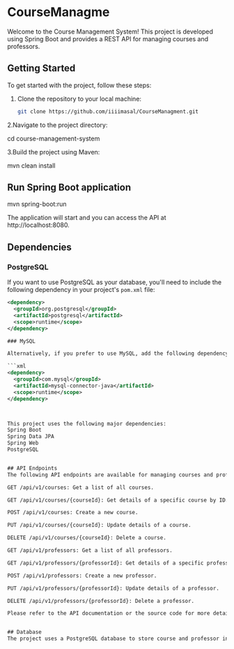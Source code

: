 # CourseManagme


Welcome to the Course Management System! This project is developed using Spring Boot and provides a REST API for managing courses and professors.

## Getting Started

To get started with the project, follow these steps:

1. Clone the repository to your local machine:

   ```sh
   git clone https://github.com/iiiimasal/CourseManagment.git

   
2.Navigate to the project directory:

cd course-management-system

3.Build the project using Maven:

mvn clean install

## Run Spring Boot application

mvn spring-boot:run

The application will start and you can access the API at http://localhost:8080.

## Dependencies

### PostgreSQL

If you want to use PostgreSQL as your database, you'll need to include the following dependency in your project's `pom.xml` file:

```xml
<dependency>
  <groupId>org.postgresql</groupId>
  <artifactId>postgresql</artifactId>
  <scope>runtime</scope>
</dependency>

### MySQL

Alternatively, if you prefer to use MySQL, add the following dependency to your project's `pom.xml` file:

```xml
<dependency>
  <groupId>com.mysql</groupId>
  <artifactId>mysql-connector-java</artifactId>
  <scope>runtime</scope>
</dependency>



This project uses the following major dependencies:
Spring Boot
Spring Data JPA
Spring Web
PostgreSQL


## API Endpoints
The following API endpoints are available for managing courses and professors:

GET /api/v1/courses: Get a list of all courses.

GET /api/v1/courses/{courseId}: Get details of a specific course by ID.

POST /api/v1/courses: Create a new course.

PUT /api/v1/courses/{courseId}: Update details of a course.

DELETE /api/v1/courses/{courseId}: Delete a course.

GET /api/v1/professors: Get a list of all professors.

GET /api/v1/professors/{professorId}: Get details of a specific professor by ID.

POST /api/v1/professors: Create a new professor.

PUT /api/v1/professors/{professorId}: Update details of a professor.

DELETE /api/v1/professors/{professorId}: Delete a professor.

Please refer to the API documentation or the source code for more details about request and response formats.


## Database
The project uses a PostgreSQL database to store course and professor information. You can configure the database connection in the application.properties file.




